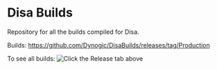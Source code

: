 # Disa Builds

Repository for all the builds compiled for Disa.

Builds: https://github.com/Dynogic/DisaBuilds/releases/tag/Production

To see all builds:
![Click the Release tab above](http://i.imgur.com/mu8feZM.png)
